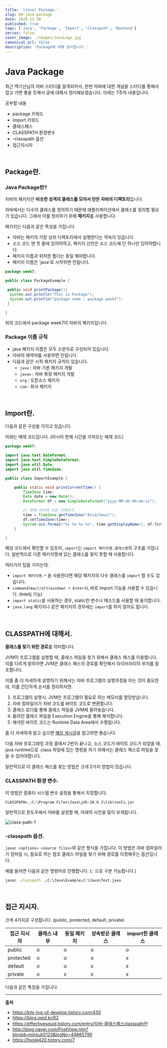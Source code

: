 ```yaml
---
title: '[Java] Package.'
slug: 00-java-package
date: 2020-12-30
published: true
tags: ['Java', 'Package', 'Import', 'Classpath', 'Backend']
series: false,
cover_image: ./images/JavaLogo.jpg
canonical_url: false
description: 'Package에 대해 정리합니다.'
---
```


# Java Package

최근 백기선님의 자바 스터디를 알게되어서, 한번 자바에 대한 개념을 스터디를 통해서 잡고 가면 좋을 듯해서 글에 대해서 정리해보겠습니다. 아래는 7주차 내용입니다.

공부할 내용

- package 키워드
- import 키워드
- 클래스패스
- CLASSPATH 환경변수
- -classpath 옵션
- 접근지시자

<br/>

## Package란.

### Java Package란?

자바의 패키지란 **비슷한 성격의 클래스를 모아서 만든 자바의 디렉토리**입니다.

자바에서는 다수의 클래스를 정의하기 때문에 애플리케이션에서 클래스를 정리할 필요가 있습니다. 그래서 이를 정리하기 위해 **패키지**를 사용합니다.

패키지는 다음과 같은 특성을 가집니다.

- 자바는 패키의 가장 상위 디렉토리에서 실행한다는 약속이 있습니다.
- 소스 코드 맨 첫 줄에 있어야하고, 패키지 선언은 소스 코드에 단 하나만 있어야합니다.
- 패키지 이름과 위치한 폴더는 동일 해야합니다.
- 패키지 이름은 'java'로 시작하면 안됩니다.

```java
package week7;

public class PackageExample {

 public void printPackage(){
  System.out.println("This is Package");
  System.out.println("package name : package week7");
 }

}
```

위의 코드에서 package week7이 자바의 패키지입니다.

### Package 이름 규칙

- java 패키지 이름은 모두 소문자로 구성되어 있습니다.
- 자바의 예약어를 사용하면 안됩니다.
- 다음과 같은 시작 패키지 규칙이 있습니다.
  - `java` : 자바 기본 패키지 개발
  - `javax` : 자바 확장 패키지 개발
  - `org` : 오픈소스 패키지
  - `com` : 회사 패키지

<br/>

## Import란.

다음과 같은 구성을 가지고 있습니다.

아래는 예제 코드입니다. (아시아 현재 시간을 가져오는 예제 코드)

```java
package week7;

import java.text.DateFormat;
import java.text.SimpleDateFormat;
import java.util.Date;
import java.util.TimeZone;

public class ImportExample {

    public static void printCurrentTime() {
        TimeZone time;
        Date date = new Date();
        DateFormat df = new SimpleDateFormat("yyyy-MM-dd HH:mm:ss");

        // 현재 아시아 시간 가져오기
        time = TimeZone.getTimeZone("Asia/Seoul");
        df.setTimeZone(time);
        System.out.format("%s %n %s %n", time.getDisplayName(), df.format(date));
    }

}
```

해당 코드에서 확인할 수 있듯이, `import`는 `import 패키지명.클래스명`의 구조를 가집니다. 일반적으로 다른 패키지명에 있는 클래스를 찾지 못할 때 사용합니다.

여러가지 팁을 가지는데.

- `import 패키지명.*` 을 사용한다면 해당 패키지의 다수 클래스를 `import` 할 수도 있습니다.
- `command(mac)/alt(window) + Enter`시, 바로 import 기능을 사용할 수 있습니다. (Intelij 기능)
- `import static`을 사용하는 경우, static한 변수나 메소드를 사용할 때 용이합니다.
- `java.lang` 패키지나 같은 패키지의 경우에는 `import`를 하지 않아도 됩니다.

<br/>

## CLASSPATH에 대해서.

**클래스를 찾기 위한 경로**를 의미합니다.

JVM이 프로그램을 실행할 때, 클래스 파일을 찾기 위해서 클래스 패스를 이용합니다. 이를 다르게 말하자면 JVM은 클래스 패스의 경로를 확인해서 라이브러리의 위치를 참조합니다.

이를 좀 더 자세하게 설명하기 위해서는 자바 프로그램의 실행과정을 아는 것이 중요한데, 이를 간단하게 순서를 정리하자면.

1. 프로그램이 실행시, JVM은 프로그램이 필요로 하는 메모리를 할당받습니다.
2. 자바 컴파일러가 자바 코드를 바이트 코드로 변환합니다.
3. 클래스 로더를 통해 클래스 파일을 JVM에 올려놓습니다.
4. 올려진 클래스 파일을 Execution Engine을 통해 해석합니다.
5. 해석된 바이트 코드는 Runtime Data Area에서 수행됩니다.

좀 더 자세하게 알고 싶으면 [해당 게시글](https://../00-java-jvm/)을 참고하면 좋습니다.

다음 자바 프로그래밍 과정 중에서 2번이 끝나고, 소스 코드가 바이트 코드가 되었을 때, java runtime으로 .class 파일에 있는 명령을 하기 위해서는 클래스 패스로 파일을 찾을 수 있어야합니다.

일반적으로 이 클래스 패스를 찾는 방법은 크게 2가지 방법이 있습니다.

### CLASSPATH 환경 변수.

이 방법은 컴퓨터 시스템 변수 설정을 통해서 지정합니다.

`CLASSPATH=.;C:\Program Files\Java\jdk-10.0.1\lib\tools.jar`

일반적으로 윈도우에서 자바를 설정할 때, 아래의 사진을 많이 보게됩니다.

![class-path-1](https://user-images.githubusercontent.com/42582516/103354435-dfa90500-4aee-11eb-8bc4-eb0794fc146b.png)

### -classpath 옵션.

`javac <options> <source files>`와 같은 형식을 가집니다. 이 방법은 자바 컴파일러가 컴파일 시, 필요로 하는 참조 클래스 파일을 찾기 위해 경로를 지정해주는 옵션입니다.

예를 들자면 다음과 같은 명령어로 진행합니다. (`;` 으로 구분 가능합니다.)

```sh
javac -classpath .;C:\Java\Example;C:\Java\Test.java
```

<br/>

## 접근 지시자.

크게 4가지로 구성됩니다. (public, protected, default, private)

| 접근 지시자 | 클래스 내부 | 동일 패키지 | 상속받은 클래스 | import한 클래스 |
| ----------- | ----------- | ----------- | --------------- | --------------- |
| public      | o           | o           | o               | o               |
| protected   | o           | o           | o               | x               |
| default     | o           | o           | x               | x               |
| private     | o           | x           | x               | x               |

다음과 같은 특징을 가집니다.

---

**출처**

- https://kils-log-of-develop.tistory.com/430
- https://blog.opid.kr/62
- https://effectivesquid.tistory.com/entry/자바-클래스패스classpath란
- http://blog.naver.com/PostView.nhn?blogId=minsuk0123&logNo=44865799
- https://hyoje420.tistory.com/7
